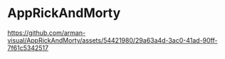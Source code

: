 # AppRickAndMorty
https://github.com/arman-visual/AppRickAndMorty/assets/54421980/29a63a4d-3ac0-41ad-90ff-7f61c5342517
